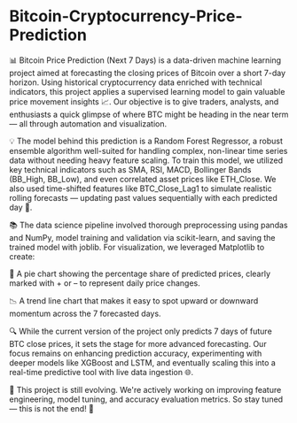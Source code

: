 # Bitcoin-Cryptocurrency-Price-Prediction
📊 Bitcoin Price Prediction (Next 7 Days) is a data-driven machine learning project aimed at forecasting the closing prices of Bitcoin over a short 7-day horizon. Using historical cryptocurrency data enriched with technical indicators, this project applies a supervised learning model to gain valuable price movement insights 📈. Our objective is to give traders, analysts, and enthusiasts a quick glimpse of where BTC might be heading in the near term — all through automation and visualization.

💡 The model behind this prediction is a Random Forest Regressor, a robust ensemble algorithm well-suited for handling complex, non-linear time series data without needing heavy feature scaling. To train this model, we utilized key technical indicators such as SMA, RSI, MACD, Bollinger Bands (BB_High, BB_Low), and even correlated asset prices like ETH_Close. We also used time-shifted features like BTC_Close_Lag1 to simulate realistic rolling forecasts — updating past values sequentially with each predicted day 🔁.

📚 The data science pipeline involved thorough preprocessing using pandas and NumPy, model training and validation via scikit-learn, and saving the trained model with joblib. For visualization, we leveraged Matplotlib to create:

🥧 A pie chart showing the percentage share of predicted prices, clearly marked with + or – to represent daily price changes.

📉 A trend line chart that makes it easy to spot upward or downward momentum across the 7 forecasted days.

🔍 While the current version of the project only predicts 7 days of future BTC close prices, it sets the stage for more advanced forecasting. Our focus remains on enhancing prediction accuracy, experimenting with deeper models like XGBoost and LSTM, and eventually scaling this into a real-time predictive tool with live data ingestion 🌐.

🚧 This project is still evolving. We're actively working on improving feature engineering, model tuning, and accuracy evaluation metrics. So stay tuned — this is not the end! 🚀


